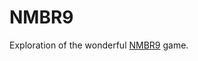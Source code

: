 # NMBR9
Exploration of the wonderful [NMBR9][nmbr9] game.

[nmbr9]: https://boardgamegeek.com/boardgame/217449/nmbr-9
